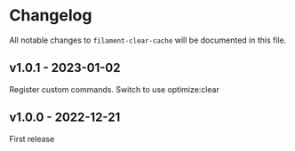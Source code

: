 # Changelog

All notable changes to `filament-clear-cache` will be documented in this file.

## v1.0.1 - 2023-01-02

Register custom commands.
Switch to use optimize:clear

## v1.0.0 - 2022-12-21

First release
